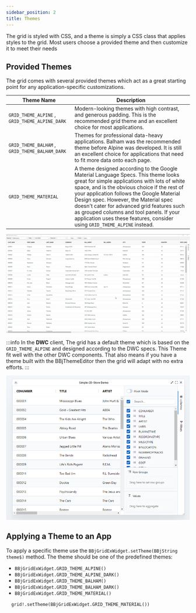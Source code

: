 ```yaml
---
sidebar_position: 2
title: Themes
---
```


The grid is styled with CSS, and a theme is simply a CSS class that applies styles to the grid. Most users choose a provided theme and then customize it to meet their needs

## Provided Themes

The grid comes with several provided themes which act as a great starting point for any application-specific customizations.

| **Theme Name**       	| **Description**                                                                                                                                                                                                                                                                                                                                                                                                                             	|
|----------------------	|---------------------------------------------------------------------------------------------------------------------------------------------------------------------------------------------------------------------------------------------------------------------------------------------------------------------------------------------------------------------------------------------------------------------------------------------	|
|       `GRID_THEME_ALPINE` ,    `GRID_THEME_ALPINE_DARK`            	| Modern-looking themes with high contrast, and generous padding. This is the recommended grid theme and an excellent choice for most applications.                                                                                                                                                                                                                                                                                           	|
| `GRID_THEME_BALHAM` , `GRID_THEME_BALHAM_DARK`	| Themes for professional data-heavy applications. Balham was the recommended theme before Alpine was developed. It is still an excellent choice for applications that need to fit more data onto each page.                                                                                                                                                                                                                                  	|
| `GRID_THEME_MATERIAL`   	| A theme designed according to the Google Material Language Specs. This theme looks great for simple applications with lots of white space, and is the obvious choice if the rest of your application follows the Google Material Design spec. However, the Material spec doesn't cater for advanced grid features such as grouped columns and tool panels. If your application uses these features, consider using `GRID_THEME_ALPINE` instead. 	|

![BBjGridExWidget - Themes](./assets/themes.gif)

:::info
In the **DWC** client, The grid has a default theme which is based on the `GRID_THEME_ALPINE` and designed according to the DWC specs. This 
Theme fit well with the other DWC components. That also means if you have a theme built with the BBjThemeEditor then the grid will adapt with
no extra efforts.
:::

![BBjGridExWidget - DWC Theme](./assets/dwc-theme.png)


## Applying a Theme to an App

To apply a specific theme use the `BBjGridExWidget.setTheme(BBjString theme$)` method. The theme should be one of the 
predefined themes:

* `BBjGridExWidget.GRID_THEME_ALPINE()`
* `BBjGridExWidget.GRID_THEME_ALPINE_DARK()`
* `BBjGridExWidget.GRID_THEME_BALHAM()`
* `BBjGridExWidget.GRID_THEME_BALHAM_DARK()`
* `BBjGridExWidget.GRID_THEME_MATERIAL()`

```bbj
  grid!.setTheme(BBjGridExWidget.GRID_THEME_MATERIAL())
```